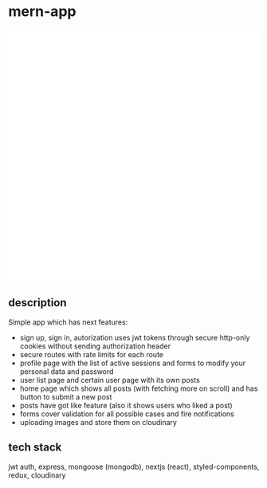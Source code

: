 # mern-app

![](/test.svg)

## description
Simple app which has next features: 
- sign up, sign in, autorization uses jwt tokens through secure http-only cookies without sending authorization header 
- secure routes with rate limits for each route 
- profile page with the list of active sessions and forms to modify your personal data and password 
- user list page and certain user page with its own posts 
- home page which shows all posts (with fetching more on scroll) and has button to submit a new post 
- posts have got like feature (also it shows users who liked a post) 
- forms cover validation for all possible cases and fire notifications
- uploading images and store them on cloudinary

## tech stack
jwt auth, express, mongoose (mongodb), nextjs (react), styled-components, redux, cloudinary

